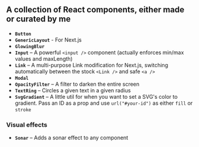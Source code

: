 ## A collection of React components, either made or curated by me

- **`Button`**
- **`GenericLayout`** - For Next.js
- **`GlowingBlur`**
- **`Input`** – A powerful `<input />` component (actually enforces min/max values and maxLength)
- **`Link`** – A multi-purpose Link modification for Next.js, switching automatically between the stock `<Link />` and safe `<a />`
- **`Modal`**
- **`OpacityFilter`** – A filter to darken the entire screen
- **`TextRing`** – Circles a given text in a given radius
- **`SvgGradient`** – A little util for when you want to set a SVG's color to gradient. Pass an ID as a prop and use `url("#your-id")` as either `fill` or `stroke`

### Visual effects

- **`Sonar`** – Adds a sonar effect to any component
